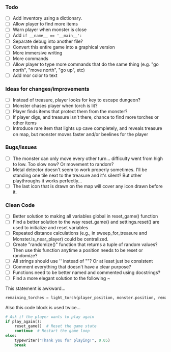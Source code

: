 ### Todo
- [ ] Add inventory using a dictionary.
- [ ] Allow player to find more items
- [ ] Warn player when monster is close
- [ ] Add `if __name__ == '__main__':`
- [ ] Separate debug into another file?
- [ ] Convert this entire game into a graphical version
- [ ] More immersive writing
- [ ] More commands
- [ ] Allow player to type more commands that do the same thing (e.g. "go north", "move north", "go up", etc)
- [ ] Add mor color to text

### Ideas for changes/improvements
- [ ] Instead of treasure, player looks for key to escape dungeon?
- [ ] Monster chases player when torch is lit?
- [ ] Player finds items that protect them from the monster?
- [ ] If player digs, and treasure isn't there, chance to find more torches or other items
- [ ] Introduce rare item that lights up cave completely, and reveals treasure on map, but monster moves faster and/or beelines for the player

### Bugs/Issues
- [ ] The monster can only move every other turn... difficulty went from high to low. Too slow now? Or movement to random?
- [ ] Metal detector doesn't seem to work properly sometimes. I'll be standing one tile next to the treasure and it's silent? But other playthroughs it works perfectly...
- [ ] The last icon that is drawn on the map will cover any icon drawn before it.

### Clean Code
- [ ] Better solution to making all variables global in reset_game() function
- [ ] Find a better solution to the way reset_game() and settings.reset() are used to initialize and reset variables
- [ ] Repeated distance calculations (e.g., in sweep_for_treasure and Monster.is_near_player) could be centralized.
- [ ] Create "randomize()" function that returns a tuple of random values? Then use this function anytime a position needs to be reset or randomize?
- [ ] All strings should use '' instead of ""? Or at least just be consistent
- [ ] Comment everything that doesn't have a clear purpose?
- [ ] Functions need to be better named and commented using docstrings?
- [ ] Find a more elegant solution to the following ~

This statement is awkward...
```Python
remaining_torches = light_torch(player_position, monster.position, remaining_torches)
```

Also this code block is used twice...
```Python
# Ask if the player wants to play again
if play_again():
    reset_game()  # Reset the game state
    continue  # Restart the game loop
else:
    typewriter("Thank you for playing!", 0.05)
    break
```